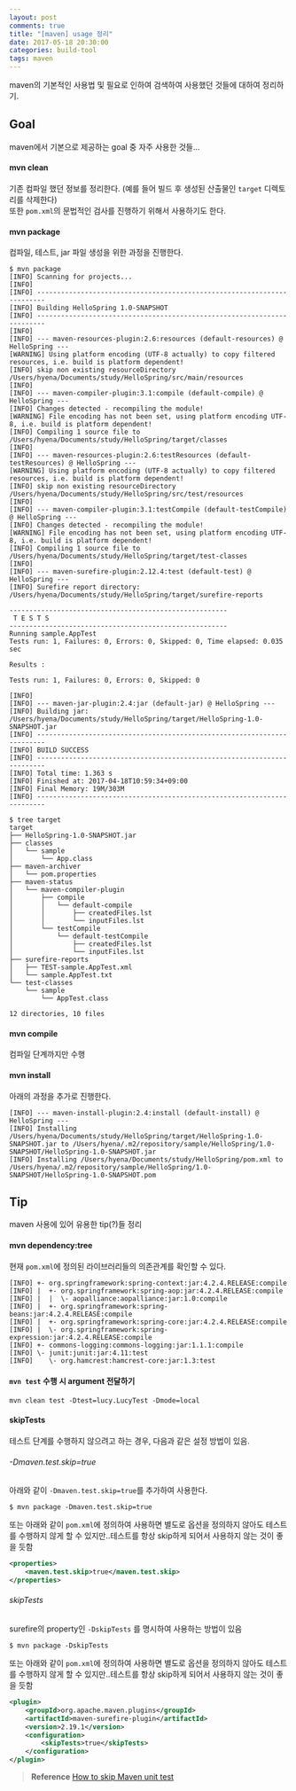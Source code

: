 ```yaml
---
layout: post
comments: true
title: "[maven] usage 정리"
date: 2017-05-18 20:30:00
categories: build-tool
tags: maven
---
```


maven의 기본적인 사용법 및 필요로 인하여 검색하여 사용했던 것들에 대하여 정리하기.    
   
## Goal
maven에서 기본으로 제공하는 goal 중 자주 사용한 것들...   

#### mvn clean
기존 컴파일 했던 정보를 정리한다. (예를 들어 빌드 후 생성된 산출물인 `target` 디렉토리를 삭제한다)   
또한 `pom.xml`의 문법적인 검사를 진행하기 위해서 사용하기도 한다.   

#### mvn package
컴파일, 테스트, jar 파일 생성을 위한 과정을 진행한다.   
```shell
$ mvn package
[INFO] Scanning for projects...
[INFO]
[INFO] ------------------------------------------------------------------------
[INFO] Building HelloSpring 1.0-SNAPSHOT
[INFO] ------------------------------------------------------------------------
[INFO]
[INFO] --- maven-resources-plugin:2.6:resources (default-resources) @ HelloSpring ---
[WARNING] Using platform encoding (UTF-8 actually) to copy filtered resources, i.e. build is platform dependent!
[INFO] skip non existing resourceDirectory /Users/hyena/Documents/study/HelloSpring/src/main/resources
[INFO]
[INFO] --- maven-compiler-plugin:3.1:compile (default-compile) @ HelloSpring ---
[INFO] Changes detected - recompiling the module!
[WARNING] File encoding has not been set, using platform encoding UTF-8, i.e. build is platform dependent!
[INFO] Compiling 1 source file to /Users/hyena/Documents/study/HelloSpring/target/classes
[INFO]
[INFO] --- maven-resources-plugin:2.6:testResources (default-testResources) @ HelloSpring ---
[WARNING] Using platform encoding (UTF-8 actually) to copy filtered resources, i.e. build is platform dependent!
[INFO] skip non existing resourceDirectory /Users/hyena/Documents/study/HelloSpring/src/test/resources
[INFO]
[INFO] --- maven-compiler-plugin:3.1:testCompile (default-testCompile) @ HelloSpring ---
[INFO] Changes detected - recompiling the module!
[WARNING] File encoding has not been set, using platform encoding UTF-8, i.e. build is platform dependent!
[INFO] Compiling 1 source file to /Users/hyena/Documents/study/HelloSpring/target/test-classes
[INFO]
[INFO] --- maven-surefire-plugin:2.12.4:test (default-test) @ HelloSpring ---
[INFO] Surefire report directory: /Users/hyena/Documents/study/HelloSpring/target/surefire-reports

-------------------------------------------------------
 T E S T S
-------------------------------------------------------
Running sample.AppTest
Tests run: 1, Failures: 0, Errors: 0, Skipped: 0, Time elapsed: 0.035 sec

Results :

Tests run: 1, Failures: 0, Errors: 0, Skipped: 0

[INFO]
[INFO] --- maven-jar-plugin:2.4:jar (default-jar) @ HelloSpring ---
[INFO] Building jar: /Users/hyena/Documents/study/HelloSpring/target/HelloSpring-1.0-SNAPSHOT.jar
[INFO] ------------------------------------------------------------------------
[INFO] BUILD SUCCESS
[INFO] ------------------------------------------------------------------------
[INFO] Total time: 1.363 s
[INFO] Finished at: 2017-04-18T10:59:34+09:00
[INFO] Final Memory: 19M/303M
[INFO] ------------------------------------------------------------------------

$ tree target
target
├── HelloSpring-1.0-SNAPSHOT.jar
├── classes
│   └── sample
│       └── App.class
├── maven-archiver
│   └── pom.properties
├── maven-status
│   └── maven-compiler-plugin
│       ├── compile
│       │   └── default-compile
│       │       ├── createdFiles.lst
│       │       └── inputFiles.lst
│       └── testCompile
│           └── default-testCompile
│               ├── createdFiles.lst
│               └── inputFiles.lst
├── surefire-reports
│   ├── TEST-sample.AppTest.xml
│   └── sample.AppTest.txt
└── test-classes
    └── sample
        └── AppTest.class

12 directories, 10 files
```
   
#### mvn compile
컴파일 단계까지만 수행
   
#### mvn install
아래의 과정을 추가로 진행한다.
```shell
[INFO] --- maven-install-plugin:2.4:install (default-install) @ HelloSpring ---
[INFO] Installing /Users/hyena/Documents/study/HelloSpring/target/HelloSpring-1.0-SNAPSHOT.jar to /Users/hyena/.m2/repository/sample/HelloSpring/1.0-SNAPSHOT/HelloSpring-1.0-SNAPSHOT.jar
[INFO] Installing /Users/hyena/Documents/study/HelloSpring/pom.xml to /Users/hyena/.m2/repository/sample/HelloSpring/1.0-SNAPSHOT/HelloSpring-1.0-SNAPSHOT.pom
```

## Tip
maven 사용에 있어 유용한  tip(?)들 정리   

#### mvn dependency:tree
현재 `pom.xml`에 정의된 라이브러리들의 의존관계를 확인할 수 있다.
```shell
[INFO] +- org.springframework:spring-context:jar:4.2.4.RELEASE:compile
[INFO] |  +- org.springframework:spring-aop:jar:4.2.4.RELEASE:compile
[INFO] |  |  \- aopalliance:aopalliance:jar:1.0:compile
[INFO] |  +- org.springframework:spring-beans:jar:4.2.4.RELEASE:compile
[INFO] |  +- org.springframework:spring-core:jar:4.2.4.RELEASE:compile
[INFO] |  \- org.springframework:spring-expression:jar:4.2.4.RELEASE:compile
[INFO] +- commons-logging:commons-logging:jar:1.1.1:compile
[INFO] \- junit:junit:jar:4.11:test
[INFO]    \- org.hamcrest:hamcrest-core:jar:1.3:test
```

#### `mvn test` 수행 시 argument 전달하기
```shell
mvn clean test -Dtest=lucy.LucyTest -Dmode=local
```

#### skipTests
테스트 단계를 수행하지 않으려고 하는 경우, 다음과 같은 설정 방법이 있음.  

###### -Dmaven.test.skip=true
아래와 같이 `-Dmaven.test.skip=true`를 추가하여 사용한다.
```shell
$ mvn package -Dmaven.test.skip=true
```
   
또는 아래와 같이 `pom.xml`에 정의하여 사용하면 별도로 옵션을 정의하지 않아도 테스트를 수행하지 않게 할 수 있지만..테스트를 항상 skip하게 되어서 사용하지 않는 것이 좋을 듯함  
```xml
<properties>
    <maven.test.skip>true</maven.test.skip>
</properties>
```

###### skipTests
surefire의 property인 `-DskipTests` 를 명시하여 사용하는 방법이 있음   
```shell
$ mvn package -DskipTests
```
   
또는 아래와 같이 `pom.xml`에 정의하여 사용하면 별도로 옵션을 정의하지 않아도 테스트를 수행하지 않게 할 수 있지만..테스트를 항상 skip하게 되어서 사용하지 않는 것이 좋을 듯함  
```xml
<plugin>
    <groupId>org.apache.maven.plugins</groupId>
    <artifactId>maven-surefire-plugin</artifactId>
    <version>2.19.1</version>
    <configuration>
        <skipTests>true</skipTests>
    </configuration>
</plugin>
```
   
   > **Reference**
   > [How to skip Maven unit test](https://www.mkyong.com/maven/how-to-skip-maven-unit-test/)


